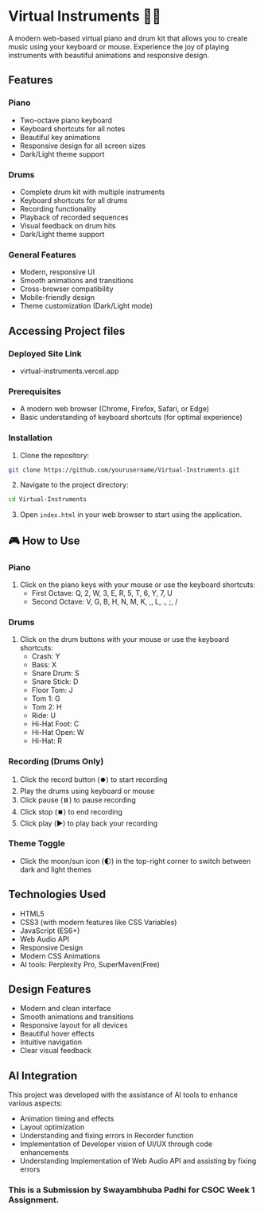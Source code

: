 # Virtual Instruments 🎹🥁

A modern web-based virtual piano and drum kit that allows you to create music using your keyboard or mouse. Experience the joy of playing instruments with beautiful animations and responsive design.

## Features

### Piano
- Two-octave piano keyboard
- Keyboard shortcuts for all notes
- Beautiful key animations
- Responsive design for all screen sizes
- Dark/Light theme support

### Drums
- Complete drum kit with multiple instruments
- Keyboard shortcuts for all drums
- Recording functionality
- Playback of recorded sequences
- Visual feedback on drum hits
- Dark/Light theme support

### General Features
- Modern, responsive UI
- Smooth animations and transitions
- Cross-browser compatibility
- Mobile-friendly design
- Theme customization (Dark/Light mode)

## Accessing Project files

### Deployed Site Link
- virtual-instruments.vercel.app

### Prerequisites
- A modern web browser (Chrome, Firefox, Safari, or Edge)
- Basic understanding of keyboard shortcuts (for optimal experience)

### Installation
1. Clone the repository:
```bash
git clone https://github.com/yourusername/Virtual-Instruments.git
```

2. Navigate to the project directory:
```bash
cd Virtual-Instruments
```

3. Open `index.html` in your web browser to start using the application.

## 🎮 How to Use

### Piano
1. Click on the piano keys with your mouse or use the keyboard shortcuts:
   - First Octave: Q, 2, W, 3, E, R, 5, T, 6, Y, 7, U
   - Second Octave: V, G, B, H, N, M, K, ,, L, ., ;, /

### Drums
1. Click on the drum buttons with your mouse or use the keyboard shortcuts:
   - Crash: Y
   - Bass: X
   - Snare Drum: S
   - Snare Stick: D
   - Floor Tom: J
   - Tom 1: G
   - Tom 2: H
   - Ride: U
   - Hi-Hat Foot: C
   - Hi-Hat Open: W
   - Hi-Hat: R

### Recording (Drums Only)
1. Click the record button (⏺️) to start recording
2. Play the drums using keyboard or mouse
3. Click pause (⏸️) to pause recording
4. Click stop (⏹️) to end recording
5. Click play (▶️) to play back your recording

### Theme Toggle
- Click the moon/sun icon (🌓) in the top-right corner to switch between dark and light themes

## Technologies Used
- HTML5
- CSS3 (with modern features like CSS Variables)
- JavaScript (ES6+)
- Web Audio API
- Responsive Design
- Modern CSS Animations
- AI tools: Perplexity Pro, SuperMaven(Free)

## Design Features
- Modern and clean interface
- Smooth animations and transitions
- Responsive layout for all devices
- Beautiful hover effects
- Intuitive navigation
- Clear visual feedback

## AI Integration
This project was developed with the assistance of AI tools to enhance various aspects:

- Animation timing and effects
- Layout optimization
- Understanding and fixing errors in Recorder function
- Implementation of Developer vision of UI/UX through code enhancements
- Understanding Implementation of Web Audio API and assisting by fixing errors



### This is a Submission by Swayambhuba Padhi for CSOC Week 1 Assignment.


